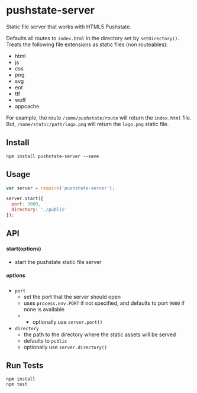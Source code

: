 pushstate-server
================

Static file server that works with HTML5 Pushstate.

Defaults all routes to ` index.html ` in the directory set by ` setDirectory() `. Treats the following file extensions as static files (non routeables):

* html
* js
* css
* png
* svg
* eot
* ttf
* woff
* appcache

For example, the route ` /some/pushstate/route ` will return the ` index.html ` file. But, ` /some/static/path/logo.png ` will return the ` logo.png ` static file.

## Install

```
npm install pushstate-server --save
```

## Usage

```js
var server = require('pushstate-server');

server.start({
  port: 3000,
  directory: './public'
});
```

## API

#### start(options)
* start the pushstate static file server

##### options

* `port`
  * set the port that the server should open
  * uses ` process.env.PORT ` if not specified, and defaults to port ` 9000 ` if none is available
  * * optionally use `server.port()`
* `directory`
  * the path to the directory where the static assets will be served
  * defaults to ` public `
  * optionally use `server.directory()`

## Run Tests

```
npm install
npm test
```

